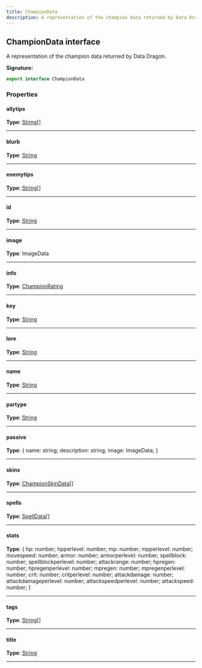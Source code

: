 ```yaml
---
title: ChampionData
description: A representation of the champion data returned by Data Dragon.
---
```


## ChampionData interface

A representation of the champion data returned by Data Dragon.

**Signature:**

```ts
export interface ChampionData 
```

### Properties

#### allytips



**Type**: [String](https://developer.mozilla.org/en-US/docs/Web/JavaScript/Reference/Global_Objects/String)[]

---

#### blurb



**Type**: [String](https://developer.mozilla.org/en-US/docs/Web/JavaScript/Reference/Global_Objects/String)

---

#### enemytips



**Type**: [String](https://developer.mozilla.org/en-US/docs/Web/JavaScript/Reference/Global_Objects/String)[]

---

#### id



**Type**: [String](https://developer.mozilla.org/en-US/docs/Web/JavaScript/Reference/Global_Objects/String)

---

#### image



**Type**: ImageData

---

#### info



**Type**: [ChampionRating](/api/ChampionRating.md)

---

#### key



**Type**: [String](https://developer.mozilla.org/en-US/docs/Web/JavaScript/Reference/Global_Objects/String)

---

#### lore



**Type**: [String](https://developer.mozilla.org/en-US/docs/Web/JavaScript/Reference/Global_Objects/String)

---

#### name



**Type**: [String](https://developer.mozilla.org/en-US/docs/Web/JavaScript/Reference/Global_Objects/String)

---

#### partype



**Type**: [String](https://developer.mozilla.org/en-US/docs/Web/JavaScript/Reference/Global_Objects/String)

---

#### passive



**Type**: {         name: string;         description: string;         image: ImageData;     }

---

#### skins



**Type**: [ChampionSkinData](/api/ChampionSkinData.md)[]

---

#### spells



**Type**: [SpellData](/api/SpellData.md)[]

---

#### stats



**Type**: {         hp: number;         hpperlevel: number;         mp: number;         mpperlevel: number;         movespeed: number;         armor: number;         armorperlevel: number;         spellblock: number;         spellblockperlevel: number;         attackrange: number;         hpregen: number;         hpregenperlevel: number;         mpregen: number;         mpregenperlevel: number;         crit: number;         critperlevel: number;         attackdamage: number;         attackdamageperlevel: number;         attackspeedperlevel: number;         attackspeed: number;     }

---

#### tags



**Type**: [String](https://developer.mozilla.org/en-US/docs/Web/JavaScript/Reference/Global_Objects/String)[]

---

#### title



**Type**: [String](https://developer.mozilla.org/en-US/docs/Web/JavaScript/Reference/Global_Objects/String)

---

